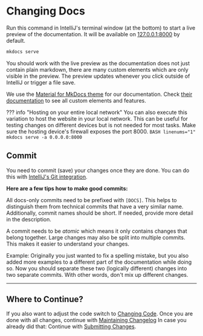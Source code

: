 # Changing Docs
Run this command in IntelliJ's terminal window (at the bottom) to start a live preview of the documentation.
It will be available on 
<a href="http://127.0.0.1:8000/" target="_blank">127.0.0.1:8000</a>
by default.

```bash linenums="1" 
mkdocs serve
```
You should work with the live preview as the documentation does not just contain plain markdown,
there are many custom elements which are only visible in the preview.
The preview updates whenever you click outside of IntelliJ or trigger a file save.


We use the [Material for MkDocs theme](https://squidfunk.github.io/mkdocs-material/) for our documentation.
Check [their documentation](https://squidfunk.github.io/mkdocs-material/) to see all custom elements and features.

??? info "Hosting on your entire local network"
    You can also execute this variation to host the website in your local network.
    This can be useful for testing changes on different devices but is not needed for most tasks.
    Make sure the hosting device's firewall exposes the port 8000.
    ```BASH linenums="1"
    mkdocs serve -a 0.0.0.0:8000
    ```

## Commit
You need to commit (save) your changes once they are done.
You can do this with
<a href="https://www.jetbrains.com/help/idea/commit-and-push-changes.html" target="_blank">IntelliJ's Git integration</a>.

**Here are a few tips how to make good commits:**

All docs-only commits need to be prefixed with `[DOCS]`. This helps to distinguish them from technical commits that have
a very similar name. Additionally, commit names should be short. If needed, provide more detail in the description.

A commit needs to be _atomic_ which means it only contains changes that belong together. Large changes
may also be split into multiple commits. This makes it easier to understand your changes.

Example: Originally you just wanted to fix a spelling mistake, but you also added more examples to a different part 
of the documentation while doing so.
Now you should separate these two (logically different) changes into two separate commits.
With other words, don't mix up different changes.


---
## Where to Continue?
If you also want to adjust the code switch to [Changing Code](../Code/index.md).
Once you are done with all changes, continue with [Maintaining Changelog](../Maintaining-Changelog.md)
In case you already did that: Continue with [Submitting Changes](../Submitting-Changes.md).  
